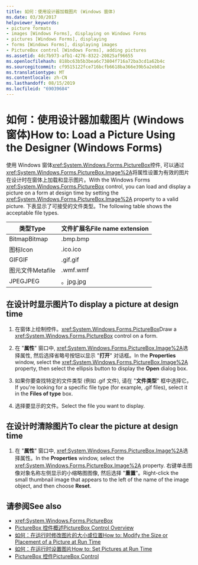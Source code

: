 ```yaml
---
title: 如何：使用设计器加载图片 (Windows 窗体)
ms.date: 03/30/2017
helpviewer_keywords:
- picture formats
- images [Windows Forms], displaying on Windows Forms
- pictures [Windows Forms], displaying
- forms [Windows Forms], displaying images
- PictureBox control [Windows Forms], adding pictures
ms.assetid: 4dc7b973-afb1-4276-8322-20825af96655
ms.openlocfilehash: 818bc63b5b3bea6c73804f716a72ba3cd1a62b4c
ms.sourcegitcommit: cf9515122fce716bcfb6618ba366e39b5a2eb81e
ms.translationtype: MT
ms.contentlocale: zh-CN
ms.lasthandoff: 08/15/2019
ms.locfileid: "69039684"
---
```

# <a name="how-to-load-a-picture-using-the-designer-windows-forms"></a><span data-ttu-id="8f6be-102">如何：使用设计器加载图片 (Windows 窗体)</span><span class="sxs-lookup"><span data-stu-id="8f6be-102">How to: Load a Picture Using the Designer (Windows Forms)</span></span>

<span data-ttu-id="8f6be-103">使用 Windows 窗体<xref:System.Windows.Forms.PictureBox>控件, 可以通过<xref:System.Windows.Forms.PictureBox.Image%2A>将属性设置为有效的图片在设计时在窗体上加载和显示图片。</span><span class="sxs-lookup"><span data-stu-id="8f6be-103">With the Windows Forms <xref:System.Windows.Forms.PictureBox> control, you can load and display a picture on a form at design time by setting the <xref:System.Windows.Forms.PictureBox.Image%2A> property to a valid picture.</span></span> <span data-ttu-id="8f6be-104">下表显示了可接受的文件类型。</span><span class="sxs-lookup"><span data-stu-id="8f6be-104">The following table shows the acceptable file types.</span></span>

|<span data-ttu-id="8f6be-105">类型</span><span class="sxs-lookup"><span data-stu-id="8f6be-105">Type</span></span>|<span data-ttu-id="8f6be-106">文件扩展名</span><span class="sxs-lookup"><span data-stu-id="8f6be-106">File name extension</span></span>|
|---|---|
|<span data-ttu-id="8f6be-107">Bitmap</span><span class="sxs-lookup"><span data-stu-id="8f6be-107">Bitmap</span></span>|<span data-ttu-id="8f6be-108">.bmp</span><span class="sxs-lookup"><span data-stu-id="8f6be-108">.bmp</span></span>|
|<span data-ttu-id="8f6be-109">图标</span><span class="sxs-lookup"><span data-stu-id="8f6be-109">Icon</span></span>|<span data-ttu-id="8f6be-110">.ico</span><span class="sxs-lookup"><span data-stu-id="8f6be-110">.ico</span></span>|
|<span data-ttu-id="8f6be-111">GIF</span><span class="sxs-lookup"><span data-stu-id="8f6be-111">GIF</span></span>|<span data-ttu-id="8f6be-112">.gif</span><span class="sxs-lookup"><span data-stu-id="8f6be-112">.gif</span></span>|
|<span data-ttu-id="8f6be-113">图元文件</span><span class="sxs-lookup"><span data-stu-id="8f6be-113">Metafile</span></span>|<span data-ttu-id="8f6be-114">.wmf</span><span class="sxs-lookup"><span data-stu-id="8f6be-114">.wmf</span></span>|
|<span data-ttu-id="8f6be-115">JPEG</span><span class="sxs-lookup"><span data-stu-id="8f6be-115">JPEG</span></span>|<span data-ttu-id="8f6be-116">。jpg</span><span class="sxs-lookup"><span data-stu-id="8f6be-116">.jpg</span></span>|

## <a name="to-display-a-picture-at-design-time"></a><span data-ttu-id="8f6be-117">在设计时显示图片</span><span class="sxs-lookup"><span data-stu-id="8f6be-117">To display a picture at design time</span></span>

1. <span data-ttu-id="8f6be-118">在窗体上绘制控件。<xref:System.Windows.Forms.PictureBox></span><span class="sxs-lookup"><span data-stu-id="8f6be-118">Draw a <xref:System.Windows.Forms.PictureBox> control on a form.</span></span>

2. <span data-ttu-id="8f6be-119">在 "**属性**" 窗口中, <xref:System.Windows.Forms.PictureBox.Image%2A>选择属性, 然后选择省略号按钮以显示 "**打开**" 对话框。</span><span class="sxs-lookup"><span data-stu-id="8f6be-119">In the **Properties** window, select the <xref:System.Windows.Forms.PictureBox.Image%2A> property, then select the ellipsis button to display the **Open** dialog box.</span></span>

3. <span data-ttu-id="8f6be-120">如果你要查找特定的文件类型 (例如 .gif 文件), 请在 "**文件类型**" 框中选择它。</span><span class="sxs-lookup"><span data-stu-id="8f6be-120">If you're looking for a specific file type (for example, .gif files), select it in the **Files of type** box.</span></span>

4. <span data-ttu-id="8f6be-121">选择要显示的文件。</span><span class="sxs-lookup"><span data-stu-id="8f6be-121">Select the file you want to display.</span></span>

## <a name="to-clear-the-picture-at-design-time"></a><span data-ttu-id="8f6be-122">在设计时清除图片</span><span class="sxs-lookup"><span data-stu-id="8f6be-122">To clear the picture at design time</span></span>

1. <span data-ttu-id="8f6be-123">在 "**属性**" 窗口中, <xref:System.Windows.Forms.PictureBox.Image%2A>选择属性。</span><span class="sxs-lookup"><span data-stu-id="8f6be-123">In the **Properties** window, select the <xref:System.Windows.Forms.PictureBox.Image%2A> property.</span></span> <span data-ttu-id="8f6be-124">右键单击图像对象名称左侧显示的小缩略图图像, 然后选择 "**重置**"。</span><span class="sxs-lookup"><span data-stu-id="8f6be-124">Right-click the small thumbnail image that appears to the left of the name of the image object, and then choose **Reset**.</span></span>

## <a name="see-also"></a><span data-ttu-id="8f6be-125">请参阅</span><span class="sxs-lookup"><span data-stu-id="8f6be-125">See also</span></span>

- <xref:System.Windows.Forms.PictureBox>
- [<span data-ttu-id="8f6be-126">PictureBox 控件概述</span><span class="sxs-lookup"><span data-stu-id="8f6be-126">PictureBox Control Overview</span></span>](picturebox-control-overview-windows-forms.md)
- [<span data-ttu-id="8f6be-127">如何：在运行时修改图片的大小或位置</span><span class="sxs-lookup"><span data-stu-id="8f6be-127">How to: Modify the Size or Placement of a Picture at Run Time</span></span>](how-to-modify-the-size-or-placement-of-a-picture-at-run-time-windows-forms.md)
- [<span data-ttu-id="8f6be-128">如何：在运行时设置图片</span><span class="sxs-lookup"><span data-stu-id="8f6be-128">How to: Set Pictures at Run Time</span></span>](how-to-set-pictures-at-run-time-windows-forms.md)
- [<span data-ttu-id="8f6be-129">PictureBox 控件</span><span class="sxs-lookup"><span data-stu-id="8f6be-129">PictureBox Control</span></span>](picturebox-control-windows-forms.md)
